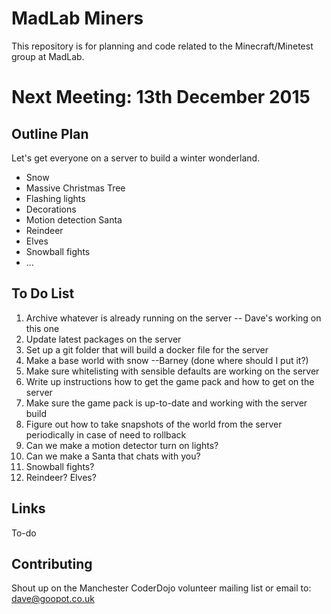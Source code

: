 MadLab Miners
=============

This repository is for planning and code related to the Minecraft/Minetest group at MadLab.

Next Meeting:  13th December 2015
===========================

Outline Plan
------------

Let's get everyone on a server to build a winter wonderland.

  * Snow 
  * Massive Christmas Tree
  * Flashing lights
  * Decorations
  * Motion detection Santa
  * Reindeer
  * Elves
  * Snowball fights
  * ...

To Do List
----------

  1. Archive whatever is already running on the server -- Dave's working on this one
  2. Update latest packages on the server
  3. Set up a git folder that will build a docker file for the server
  4. Make a base world with snow --Barney (done where should I put it?)
  5. Make sure whitelisting with sensible defaults are working on the server
  6. Write up instructions how to get the game pack and how to get on the server
  7. Make sure the game pack is up-to-date and working with the server build
  8. Figure out how to take snapshots of the world from the server periodically in case of need to rollback
  9. Can we make a motion detector turn on lights?
  10. Can we make a Santa that chats with you?
  11. Snowball fights?
  12. Reindeer?  Elves?


Links
--------------
To-do


Contributing
------------

Shout up on the Manchester CoderDojo volunteer mailing list or email to: dave@goopot.co.uk
